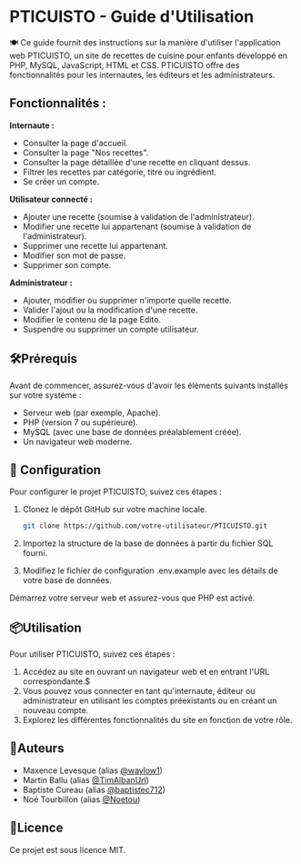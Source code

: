 # PTICUISTO - Guide d'Utilisation

🍽️ Ce guide fournit des instructions sur la manière d'utiliser l'application web PTICUISTO, un site de recettes de cuisine pour enfants développé en PHP, MySQL, JavaScript, HTML et CSS. PTICUISTO offre des fonctionnalités pour les internautes, les éditeurs et les administrateurs.

## Fonctionnalités :

**Internaute :**

- Consulter la page d'accueil. 
- Consulter la page "Nos recettes".
- Consulter la page détaillée d'une recette en cliquant dessus.
- Filtrer les recettes par catégorie, titre ou ingrédient.
- Se créer un compte.

**Utilisateur connecté :**

- Ajouter une recette (soumise à validation de l'administrateur).
- Modifier une recette lui appartenant (soumise à validation de l'administrateur).
- Supprimer une recette lui appartenant.
- Modifier son mot de passe.
- Supprimer son compte.

  
**Administrateur :**

- Ajouter, modifier ou supprimer n'importe quelle recette.
- Valider l'ajout ou la modification d'une recette.
- Modifier le contenu de la page Edito.
- Suspendre ou supprimer un compte utilisateur.


## 🛠️Prérequis

Avant de commencer, assurez-vous d'avoir les éléments suivants installés sur votre système :

- Serveur web (par exemple, Apache).
- PHP (version 7 ou supérieure).
- MySQL (avec une base de données préalablement créée).
- Un navigateur web moderne.

## 🚀 Configuration
Pour configurer le projet PTICUISTO, suivez ces étapes :
1. Clonez le dépôt GitHub sur votre machine locale.
   ```bash
   git clone https://github.com/votre-utilisateur/PTICUISTO.git
   ```
2. Importez la structure de la base de données à partir du fichier SQL fourni.

3. Modifiez le fichier de configuration .env.example avec les détails de votre base de données.

Démarrez votre serveur web et assurez-vous que PHP est activé.

## 📦Utilisation
Pour utiliser PTICUISTO, suivez ces étapes :

1. Accédez au site en ouvrant un navigateur web et en entrant l'URL correspondante.$
2. Vous pouvez vous connecter en tant qu'internaute, éditeur ou administrateur en utilisant les comptes préexistants ou en créant un nouveau compte.
3. Explorez les différentes fonctionnalités du site en fonction de votre rôle.

## 👥Auteurs 

- Maxence Levesque (alias [@waylow1](https://github.com/waylow1))
- Martin Ballu (alias [@TimAlbanUrl](https://github.com/TimAlbanUrl))
- Baptiste Cureau (alias [@baptistec712](https://github.com/baptistec712))
- Noé Tourbillon (alias [@Noetou](https://github.com/Noetou))


## 📄Licence
Ce projet est sous licence MIT.

